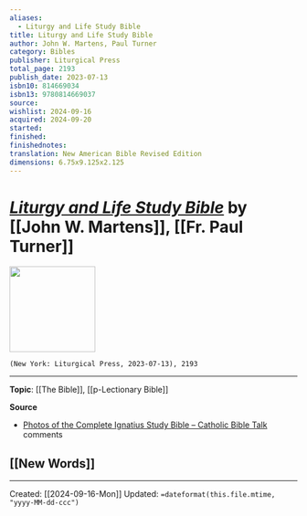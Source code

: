 ```yaml
---
aliases:
  - Liturgy and Life Study Bible
title: Liturgy and Life Study Bible
author: John W. Martens, Paul Turner
category: Bibles
publisher: Liturgical Press
total_page: 2193
publish_date: 2023-07-13
isbn10: 814669034
isbn13: 9780814669037
source: 
wishlist: 2024-09-16
acquired: 2024-09-20
started: 
finished: 
finishednotes:
translation: New American Bible Revised Edition
dimensions: 6.75x9.125x2.125
---
```

# *[Liturgy and Life Study Bible](https://litpress.org/Products/6435/Liturgy-and-Life-Study-Bible)* by [[John W. Martens]], [[Fr. Paul Turner]]

<img src="http://books.google.com/books/content?id=JPrKEAAAQBAJ&printsec=frontcover&img=1&zoom=1&edge=curl&source=gbs_api" width=150>

`(New York: Liturgical Press, 2023-07-13), 2193`



--- 
**Topic**: [[The Bible]], [[p-Lectionary Bible]]

**Source**
- [Photos of the Complete Ignatius Study Bible – Catholic Bible Talk](https://catholicbibletalk.com/2024/09/photos-of-the-complete-ignatius-study-bible/) comments
 
**[[New Words]]**
- 

---
Created: [[2024-09-16-Mon]]
Updated: `=dateformat(this.file.mtime, "yyyy-MM-dd-ccc")`